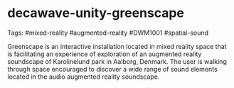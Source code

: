 # decawave-unity-greenscape

Tags: #mixed-reality #augmented-reality #DWM1001 #spatial-sound

Greenscape is an interactive installation located in mixed reality space that is facilitating an experience of exploration of an augmented reality soundscape of Karolinelund park in Aalborg, Denmark. The user is walking through space encouraged to discover a wide range of sound elements located in the audio augmented reality soundscape.
